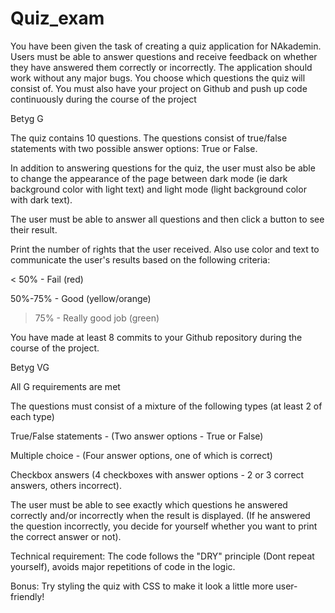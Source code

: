 # Quiz_exam

You have been given the task of creating a quiz application for NAkademin. Users must be able to answer questions and receive feedback on whether they have answered them correctly or incorrectly. The application should work without any major bugs. You choose which questions the quiz will consist of.
You must also have your project on Github and push up code continuously during the course of the project

Betyg G

The quiz contains 10 questions. The questions consist of true/false statements with two possible answer options: True or False.

In addition to answering questions for the quiz, the user must also be able to change the appearance of the page between dark mode (ie dark background color with light text) and light mode (light background color with dark text).

The user must be able to answer all questions and then click a button to see their result.

Print the number of rights that the user received. Also use color and text to communicate the user's results based on the following criteria:

< 50% - Fail (red)

50%-75% - Good (yellow/orange)

> 75% - Really good job (green)

You have made at least 8 commits to your Github repository during the course of the project.

Betyg VG

All G requirements are met

The questions must consist of a mixture of the following types (at least 2 of each type)

True/False statements - (Two answer options - True or False)

Multiple choice - (Four answer options, one of which is correct)

Checkbox answers (4 checkboxes with answer options - 2 or 3 correct answers, others incorrect).

The user must be able to see exactly which questions he answered correctly and/or incorrectly when the result is displayed. (If he answered the question incorrectly, you decide for yourself whether you want to print the correct answer or not).

Technical requirement: The code follows the "DRY" principle (Dont repeat yourself), avoids major repetitions of code in the logic.

Bonus: Try styling the quiz with CSS to make it look a little more user-friendly!
